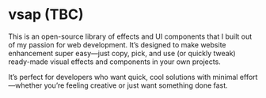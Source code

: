 # vsap (TBC)

This is an open-source library of effects and UI components that I built out of my passion for web development. It’s designed to make website enhancement super easy—just copy, pick, and use (or quickly tweak) ready-made visual effects and components in your own projects.

It’s perfect for developers who want quick, cool solutions with minimal effort—whether you’re feeling creative or just want something done fast.
